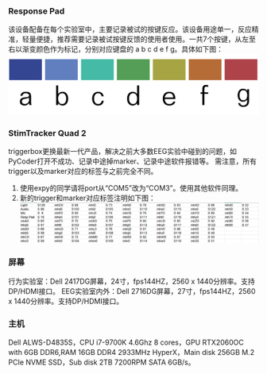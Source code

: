  ### Response Pad
该设备配备在每个实验室中，主要记录被试的按键反应。该设备用途单一，反应精准，轻量便捷，推荐需要记录被试按键反馈的使用者使用。一共7个按键，从左至右以渐变颜色作为标记，分别对应键盘的  a b c d e f g。具体如下图：![resp pad](imgs/cors.jpg)

### StimTracker Quad 2
triggerbox更换最新一代产品，解决之前大多数EEG实验中碰到的问题，如PyCoder打开不成功、记录中途掉marker、记录中途软件报错等。
需注意，所有trigger以及marker对应的标签与之前完全不同。
 1. 使用expy的同学请将port从“COM5”改为“COM3”。使用其他软件同理。
 2. 新的trigger和marker对应标签注明如下图：![markerTrigger](imgs/markers.png)

### 屏幕
行为实验室：Dell 2417DG屏幕，24寸，fps144HZ，2560 x 1440分辨率。支持DP/HDMI接口。
EEG实验室内外：Dell 2716DG屏幕，27寸，fps144HZ，2560 x 1440分辨率。支持DP/HDMI接口。


### 主机
Dell ALWS-D4835S，CPU i7-9700K 4.6Ghz 8 cores，GPU RTX2060OC with 6GB DDR6,RAM 16GB DDR4 2933MHz HyperX，Main disk 256GB M.2 PCIe NVME SSD，Sub disk 2TB 7200RPM SATA 6GB/s。
